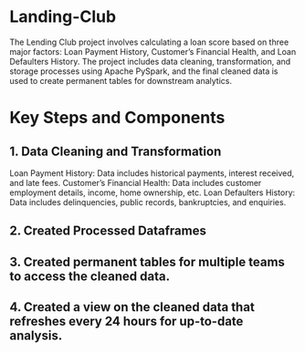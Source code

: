# Landing-Club

The Lending Club project involves calculating a loan score based on three major factors: Loan Payment History, Customer’s Financial Health, and Loan Defaulters History. The project includes data cleaning, transformation, and storage processes using Apache PySpark, and the final cleaned data is used to create permanent tables for downstream analytics.

# Key Steps and Components
## 1. Data Cleaning and Transformation
   Loan Payment History: Data includes historical payments, interest received, and late fees.
   Customer’s Financial Health: Data includes customer employment details, income, home ownership, etc.
   Loan Defaulters History: Data includes delinquencies, public records, bankruptcies, and enquiries.

## 2. Created Processed Dataframes

## 3. Created permanent tables for multiple teams to access the cleaned data.

## 4. Created a view on the cleaned data that refreshes every 24 hours for up-to-date analysis.
